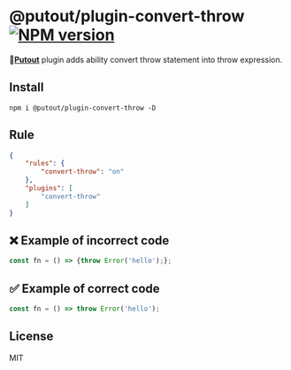 # @putout/plugin-convert-throw [![NPM version][NPMIMGURL]][NPMURL]

[NPMIMGURL]: https://img.shields.io/npm/v/@putout/plugin-convert-throw.svg?style=flat&longCache=true
[NPMURL]: https://npmjs.org/package/@putout/plugin-convert-throw "npm"

🐊[**Putout**](https://github.com/coderaiser/putout) plugin adds ability convert throw statement into throw expression.

## Install

```
npm i @putout/plugin-convert-throw -D
```

## Rule

```json
{
    "rules": {
        "convert-throw": "on"
    },
    "plugins": [
        "convert-throw"
    ]
}
```

## ❌ Example of incorrect code

```js
const fn = () => {throw Error('hello');};
```

## ✅ Example of correct code

```js
const fn = () => throw Error('hello');
```

## License

MIT
